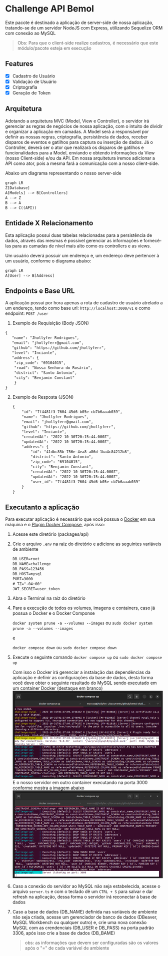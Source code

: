 # Challenge API Bemol

Este pacote é destinado a aplicação de server-side de nossa aplicação, tratando-se de um servidor NodeJS com Express, utilizando Sequelize ORM com conexão ao MySQL

> Obs: Para que o client-side realize cadastros, é necessário que este módulo/pacote esteja em execução

## Features

- [x] Cadastro de Usuário
- [x] Validação de Usuário
- [x] Criptografia
- [x] Geração de Token

## Arquitetura

Adotando a arquitetura MVC (Model, View e Controller), o servidor irá gerenciar as regras de negócios de nossa aplicação, com o intuito de dividir e organizar a aplicação em camadas.
A Model será a responsável por definir as nossas regras, criptografia, persistência de dados, receber disparos de eventos e gatilhos para captura ou inserção de dados.
Já o Controller, deverá ser o ator que realizará os disparos de gatilhos e funcionalidades para a Model, enviando e obtendo informações da View (nosso Client-side) e/ou da API. Em nossa arquitetura iremos adicionar a API como ator, pois a mesma fará a comunicação com a nosso client-side.

Abaixo um diagrama representando o nosso server-side

```mermaid
graph LR
Z[Database]
A[Models] --> B[Controllers]
A --> Z
B --> A
B --> C((API))
```

## Entidade X Relacionamento

Esta aplicação possui duas tabelas relacionadas para a persistência de dados, através das mesmas é possível gerenciar as informações e fornecê-las para as camadas de nível mais alto como os controllers e as views.

Um usuário deverá possuir um endereço e, um endereço deve pertencer à um usuário, conforme o diagrama abaixo:

```mermaid
graph LR
A[User] --> B[Address]
```

## Endpoints e Base URL

A aplicação possui por hora apenas a rota de cadastro de usuário atrelado a um endereço, tendo como base url: `http://localhost:3000/v1` e como endpoint: `POST /user`

1. Exemplo de Requisição (Body JSON)
```
{
   "name": "Jhollyfer Rodrigues",
   "email": "jhollyferr@gmail.com",
   "github": "https://github.com/jhollyferr",
   "level": "Inciante",
   "address": {
   	"zip_code": "69104015",
   	"road": "Nossa Senhora do Rosário",
   	"district": "Santo Antonio",
   	"city": "Benjamin Constant"
    }
}
```
2. Exemplo de Resposta (JSON)

    ```
    {
        "id": "7f4481f3-7604-45d6-b05e-cb7b6aaab039",
        "name": "Jhollyfer Rodrigues",
        "email": "jhollyferr@gmail.com",
        "github": "https://github.com/jhollyferr",
        "level": "Inciante",
        "createdAt": "2022-10-30T20:15:44.000Z",
        "updatedAt": "2022-10-30T20:15:44.000Z",
        "address": {
            "id": "41dbc85b-756e-4ea8-a86d-1ba4c84212b8",
            "district": "Santo Antonio",
            "zip_code": "69104015",
            "city": "Benjamin Constant",
            "createdAt": "2022-10-30T20:15:44.000Z",
            "updatedAt": "2022-10-30T20:15:44.000Z",
            "user_id": "7f4481f3-7604-45d6-b05e-cb7b6aaab039"
        }
    }
    ```

## Executanto a aplicação

Para executar aplicação é necessário que você possua o [Docker](https://docs.docker.com/desktop/install/windows-install/) em sua máquina e o [Plugin Docker Compose](https://docs.docker.com/compose/install/), após isso:

1. Acesse este diretório (packages/api)
2. Crie o arquivo ```.env``` na raiz do diretório e adicione as seguintes variáveis de ambiente
    ```
    DB_USER=root
    DB_NAME=challenge
    DB_PASS=123456
    DB_HOST=mysql
    PORT=3000
    # TZ="-04:00"
    JWT_SECRET=user_token
    ```

3. Abra o Terminal na raiz do diretório
4. Pare a execução de todos os volumes, imagens e containers, caso já possua o Docker e o Docker Componse
   
   `docker system prune -a --volumes --images` ou `sudo docker system prune -a --volumes --images`

   e

   `docker compose down` ou `sudo docker compose down`
5. Execute o seguinte comando
   `docker compose up` ou `sudo docker compose up`
   
   Com isso o Docker irá gerenciar a instalação das dependências da aplicação e definir as configurações da base de dados, desta forma você deve obter o seguinte resultado do MySQL sendo executado em um container Docker (destaque em branco)
   <img src="./img/01.png" alt="Instância MySQL no Docker Container"/>
   E o nosso servidor em outro container executando na porta 3000 conforme mostra a imagem abaixo
   <img src="./img/02.png" alt="Server no Docker Container"/>
6. Caso a conexão do servidor ao MySQL não seja estabelecida, acesse o arquivo `server.ts` e com o teclado dê um `CTRL + S` para salvar e dar refresh na aplicação, dessa forma o servidor irá reconectar à base de dados
7. Caso a base de dados (DB_NAME) definida nas variáveis de ambiente não seja criada, acesse um gerenciador de banco de dados (DBeaver, MySQL Workbench ou qualquer outro) e, crie uma nova conexão MySQL com as crendenciais (DB_USER e DB_PASS) na porta padrão 3306, após isso crie a base de dados (DB_BAME) 
    > obs: as informações que devem ser configuradas são os valores após o "=" de cada variável de ambiente 
